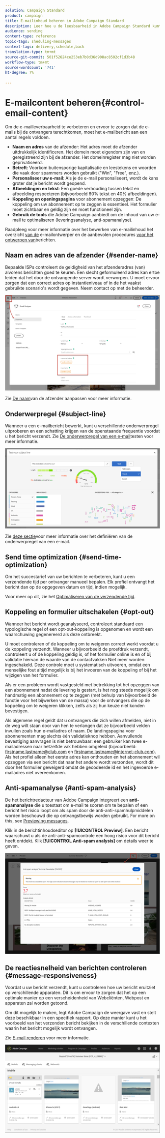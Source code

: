 ```yaml
---
solution: Campaign Standard
product: campaign
title: E-mailinhoud beheren in Adobe Campaign Standard
description: Leer hoe u de leesbaarheid in Adobe Campaign Standard kunt verbeteren tijdens het bewerken van uw e-mailinhoud.
audience: sending
content-type: reference
topic-tags: sheduling-messages
context-tags: delivery,schedule,back
translation-type: tm+mt
source-git-commit: 501f52624ce253eb7b0d36d908ac8502cf1d3b48
workflow-type: tm+mt
source-wordcount: '741'
ht-degree: 7%

---
```



# E-mailcontent beheren{#control-email-content}

Om de e-mailleverbaarheid te verbeteren en ervoor te zorgen dat de e-mails bij de ontvangers terechtkomen, moet het e-mailbericht aan een aantal regels voldoen.

* **Naam en adres** van de afzender: Het adres moet de afzender uitdrukkelijk identificeren. Het domein moet eigendom zijn van en geregistreerd zijn bij de afzender. Het domeinregister mag niet worden geprivatiseerd.
* **Betreft**: Voorkom buitensporige kapitalisatie en leestekens en woorden die vaak door spammers worden gebruikt (&quot;Win&quot;, &quot;Free&quot;, enz.).
* **Personaliseer uw e-mail**: Als je de e-mail personaliseert, wordt de kans groter dat je bericht wordt geopend.
* **Afbeeldingen en tekst**: Een goede verhouding tussen tekst en afbeelding respecteren (bijvoorbeeld 60% tekst en 40% afbeeldingen).
* **Koppeling en openingspagina** voor abonnement opzeggen: De koppeling om uw abonnement op te zeggen is essentieel. Het formulier moet zichtbaar en geldig zijn en moet functioneel zijn.
* **Gebruik de tools** die Adobe Campaign aanbiedt om de inhoud van uw e-mail te optimaliseren (leveringsanalyse, anti-spamanalyse).

Raadpleeg voor meer informatie over het bewerken van e-mailinhoud het overzicht [van de](../../designing/using/designing-content-in-adobe-campaign.md) e-mailontwerper en de aanbevolen procedures [voor het ontwerpen van](../../designing/using/designing-content-in-adobe-campaign.md#content-design-best-practices)berichten.

## Naam en adres van de afzender {#sender-name}

Bepaalde ISPs controleert de geldigheid van het afzenderadres (van) alvorens berichten goed te keuren. Een slecht geformuleerd adres kan ertoe leiden dat het door de ontvangende server wordt verworpen. U moet ervoor zorgen dat een correct adres op instantieniveau of in de het vaakst gebruikte scenario&#39;s wordt gegeven. Neem contact op met de beheerder.

![](assets/delivery_content_edition16.png)

Zie [De naam](../../designing/using/personalization.md#personalizing-the-sender)van de afzender aanpassen voor meer informatie.

## Onderwerpregel {#subject-line}

Wanneer u een e-mailbericht bewerkt, kunt u verschillende onderwerpregel uitproberen en een schatting krijgen van de openstaande frequentie voordat u het bericht verzendt. Zie [De onderwerpregel van een e-mail](../../sending/using/testing-subject-line-email.md)testen voor meer informatie.

![](assets/predictive_subject_line_example.png)

Zie [deze sectie](../../designing/using/subject-line.md)voor meer informatie over het definiëren van de onderwerpregel van een e-mail.

## Send time optimization {#send-time-optimization}

Om het succestarief van uw berichten te verbeteren, kunt u een verzendende tijd per ontvanger manueel bepalen. Elk profiel ontvangt het bericht dan op de opgegeven datum en tijd, indien mogelijk.

Voor meer op dit, zie het [Optimaliseren van de verzendende tijd](../../sending/using/optimizing-the-sending-time.md).

## Koppeling en formulier uitschakelen {#opt-out}

Wanneer het bericht wordt geanalyseerd, controleert standaard een typologische regel of een opt-out-koppeling is opgenomen en wordt een waarschuwing gegenereerd als deze ontbreekt.

U moet controleren of de koppeling om te weigeren correct werkt voordat u de koppeling verzendt. Wanneer u bijvoorbeeld de proefdruk verzendt, controleert u of de koppeling geldig is, of het formulier online is en of bij validatie hiervan de waarde van de contactvakken Niet meer worden ingeschakeld. Deze controle moet u systematisch uitvoeren, omdat een menselijke fout altijd mogelijk is bij het invoeren van de koppeling of bij het wijzigen van het formulier.

Als er een probleem wordt vastgesteld met betrekking tot het opzeggen van een abonnement nadat de levering is gestart, is het nog steeds mogelijk om handmatig een abonnement op te zeggen (met behulp van bijvoorbeeld de functie voor het bijwerken van de massa) voor de ontvangers die op de koppeling om te weigeren klikken, zelfs als zij hun keuze niet konden bevestigen.

Als algemene regel geldt dat u ontvangers die zich willen afmelden, niet in de weg wilt staan door van hen te verlangen dat ze bijvoorbeeld velden invullen zoals hun e-mailadres of naam. De landingspagina voor abonnementen mag slechts één validatieknop hebben. Aanvullende bevestiging aanvragen is niet betrouwbaar: een gebruiker kan twee e-mailadressen naar hetzelfde vak hebben omgeleid (bijvoorbeeld: firstname.lastname@club.com en firstname.lastname@internet-club.com). Als het profiel alleen het eerste adres kan onthouden en het abonnement wil opzeggen via een bericht dat naar het andere wordt verzonden, wordt dit door het formulier geweigerd omdat de gecodeerde id en het ingevoerde e-mailadres niet overeenkomen.

## Anti-spamanalyse {#anti-spam-analysis}

De het berichtredacteur van Adobe Campaign integreert een **anti-spamanalyse** die u toestaat om e-mail te scoren om te bepalen of een bericht het risico loopt om als spam door de anti-anti-spamhulpmiddelen worden beschouwd die op ontvangstbewijs worden gebruikt. For more on this, see [Previewing messages](../../sending/using/previewing-messages.md).

Klik in de berichtinhoudseditor op **[!UICONTROL Preview]**. Een bericht waarschuwt u als de anti-anti-spamcontrole een hoog risico voor dit bericht heeft ontdekt. Klik **[!UICONTROL Anti-spam analysis]** om details weer te geven.

![](assets/sending_anti-spam_analysis.png)

## De reactiesnelheid van berichten controleren {#message-responsiveness}

Voordat u uw bericht verzendt, kunt u controleren hoe uw bericht eruitziet op verschillende apparaten. Dit is om ervoor te zorgen dat het op een optimale manier op een verscheidenheid van Webcliënten, Webpost en apparaten zal worden getoond.

Om dit mogelijk te maken, legt Adobe Campaign de weergave vast en stelt deze beschikbaar in een specifiek rapport. Op deze manier kunt u het voorbeeld van het verzonden bericht bekijken in de verschillende contexten waarin het bericht mogelijk wordt ontvangen.

Zie [E-mail renderen](../../sending/using/email-rendering.md) voor meer informatie.

![](assets/inbox_rendering_report_3.png)
